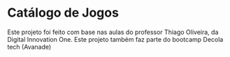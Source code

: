 # Catálogo de Jogos

Este projeto foi feito com base nas aulas do professor Thiago Oliveira, da Digital Innovation One. Este projeto também faz parte do bootcamp Decola tech (Avanade) 
